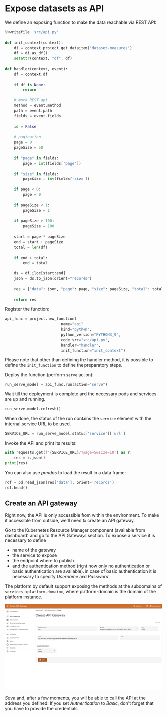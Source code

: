 # Expose datasets as API

We define an exposing function to make the data reachable via REST API:

``` python
%%writefile 'src/api.py'

def init_context(context):
    di = context.project.get_dataitem('dataset-measures')
    df = di.as_df()
    setattr(context, "df", df)

def handler(context, event):
    df = context.df

    if df is None:
        return ""

    # mock REST api
    method = event.method
    path = event.path
    fields = event.fields

    id = False

    # pagination
    page = 0
    pageSize = 50

    if "page" in fields:
        page = int(fields['page'])

    if "size" in fields:
        pageSize = int(fields['size'])

    if page < 0:
        page = 0

    if pageSize < 1:
        pageSize = 1

    if pageSize > 100:
        pageSize = 100

    start = page * pageSize
    end = start + pageSize
    total = len(df)

    if end > total:
        end = total

    ds = df.iloc[start:end]
    json = ds.to_json(orient="records")

    res = {"data": json, "page": page, "size": pageSize, "total": total}

    return res
```

Register the function:

``` python
api_func = project.new_function(
                         name="api",
                         kind="python",
                         python_version="PYTHON3_9",
                         code_src="src/api.py",
                         handler="handler",
                         init_function="init_context")
```

Please note that other than defining the handler method, it is possible to define the ``init_function`` to define the preparatory steps.

Deploy the function (perform ``serve`` action):

``` python
run_serve_model = api_func.run(action="serve")
```

Wait till the deployment is complete and the necessary pods and services are up and running.

``` python
run_serve_model.refresh()
```

When done, the status of the run contains the ``service`` element with the internal service URL to be used.

``` python
SERVICE_URL = run_serve_model.status['service']['url']
```

Invoke the API and print its results:

``` python
with requests.get(f'{SERVICE_URL}/?page=5&size=10') as r:
    res = r.json()
print(res)
```

You can also use *pandas* to load the result in a data frame:

``` python
rdf = pd.read_json(res['data'], orient='records')
rdf.head()
```

## Create an API gateway

Right now, the API is only accessible from within the environment. To make it accessible from outside, we'll need to create an API gateway.

Go to the Kubernetes Resource Manager component (available from dashboard) and go to the API Gateways section. To expose a service it is necessary to define

- name of the gateway
- the service to expose
- the endpoint where to publish
- and the authentication method (right now only no authentication or basic authentication are available). in case of basic authentication it is necessary to specify  *Username* and *Password*.

The platform by default support exposing the methods at the subdomains of ``services.<platform-domain>``, where platform-domain is the domain of the platform instance.

![KRM APIGW image](../../images/scenario-etl/apigw-krm.png)

*Save* and, after a few moments, you will be able to call the API at the address you defined! If you set *Authentication* to *Basic*, don't forget that you have to provide the credentials.
